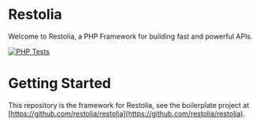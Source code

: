 # Restolia
Welcome to Restolia, a PHP Framework for building fast and powerful APIs.

[![PHP Tests](https://github.com/restolia/framework/actions/workflows/tests.yml/badge.svg)](https://github.com/restolia/framework/actions/workflows/tests.yml)

# Getting Started
This repository is the framework for Restolia, see the boilerplate project at [https://github.com/restolia/restolia](https://github.com/restolia/restolia).